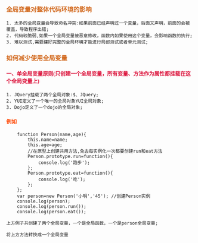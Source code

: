 ### <font face='微软雅黑' color='Chocolate'>**全局变量对整体代码环境的影响**</font>

    1. 太多的全局变量会导致命名冲突:如果前面已经声明过一个变量，后面又声明，前面的会被覆盖，导致程序出错;
    2. 代码较脆弱,如果一个全局变量被恶意修改，函数内如果使用这个变量，会影响函数的执行;
    3. 难以测试,需要建好完整的全局环境才能进行局部测试或者单元测试;

### <font face='微软雅黑' color='Chocolate'>**如何减少使用全局变量**</font>

#### <font face='微软雅黑' color='#DC143C'>一、单全局变量原则(只创建一个全局变量，所有变量、方法作为属性都挂载在这个全局变量上)</font>
    1. JQuery挂载了两个全局对象:$、JQuery;
    2. YUI定义了一个唯一的全局对象YUI全局对象;
    3. Dojo定义了一个dojo的全局对象;

#### <font face='微软雅黑' color='#FF4500'>例如</font>

        function Person(name,age){
            this.name=name;
            this.age=age;
            //在原型上创建共用方法,免去每实例化一次都要创建run和eat方法
            Person.prototype.run=function(){
                console.log('跑步');
            };
            Person.prototype.eat=function(){
                console.log('吃');
            };
        };
        var person=new Person('小明','45'); //创建Person实例
        console.log(person); 
        console.log(person.run());
        console.log(person.eat()); 
    
    上方例子共创建了两个全局变量，一个是全局函数，一个是person全局变量;

    将上方方法转换成一个全局变量


